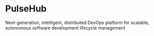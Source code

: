 # PulseHub
Next-generation, intelligent, distributed DevOps platform for scalable, autonomous software development lifecycle management
